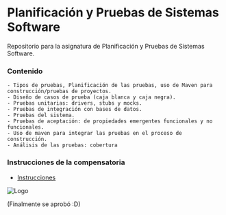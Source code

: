 # Planificación y Pruebas de Sistemas Software

Repositorio para la asignatura de Planificación y Pruebas de Sistemas Software.

### Contenido

	- Tipos de pruebas, Planificación de las pruebas, uso de Maven para construcción/pruebas de proyectos.
	- Diseño de casos de prueba (caja blanca y caja negra).
	- Pruebas unitarias: drivers, stubs y mocks.
	- Pruebas de integración con bases de datos.
	- Pruebas del sistema.
	- Pruebas de aceptación: de propiedades emergentes funcionales y no funcionales.
	- Uso de maven para integrar las pruebas en el proceso de construcción.
	- Análisis de las pruebas: cobertura

### Instrucciones de la compensatoria
- [Instrucciones](https://web.ua.es/es/secretaria-eps/botones-menu/aprobado-por-compensacion.-grado-y-master.html)

![Logo](https://web.ua.es/es/secretaria-eps/imagenes/aprobado-compensacion-v4.png)

(Finalmente se aprobó :D)